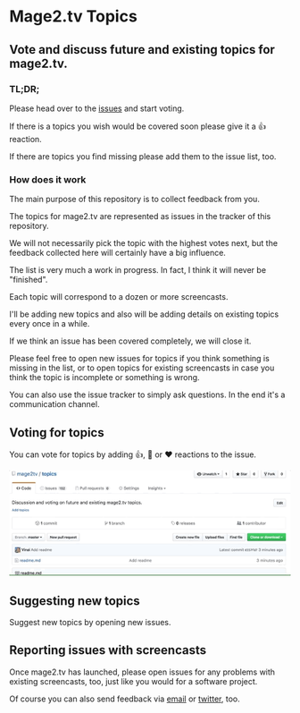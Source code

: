 # Mage2.tv Topics

## Vote and discuss future and existing topics for mage2.tv.

### TL;DR;
Please head over to the [issues](https://github.com/mage2tv/topics/issues?q=is%3Aopen+is%3Aissue+sort%3Acreated-asc) and start voting.

If there is a topics you wish would be covered soon please give it a :+1: reaction.

If there are topics you find missing please add them to the issue list, too.

### How does it work

The main purpose of this repository is to collect feedback from you.

The topics for mage2.tv are represented as issues in the tracker of this repository.  

We will not necessarily pick the topic with the highest votes next, but the feedback collected here will certainly have a big influence.

The list is very much a work in progress. In fact, I think it will never be "finished".  

Each topic will correspond to a dozen or more screencasts.  

I'll be adding new topics and also will be adding details on existing topics every once in a while.

If we think an issue has been covered completely, we will close it.  

Please feel free to open new issues for topics if you think something is missing in the list, or to open topics for existing screencasts in case you think the topic is incomplete or something is wrong.

You can also use the issue tracker to simply ask questions. In the end it's a communication channel.

## Voting for topics

You can vote for topics by adding :+1:, :tada: or :heart: reactions to the issue.

![How to vote gif](https://github.com/mage2tv/topics/blob/media/how-to-vote.gif?raw=true)

## Suggesting new topics

Suggest new topics by opening new issues.

## Reporting issues with screencasts

Once mage2.tv has launched, please open issues for any problems with existing screencasts, too, just like you would for a software project.

Of course you can also send feedback via [email](mailto:contact@mage2.tv) or [twitter](https://twitter.com/mage2tv), too.